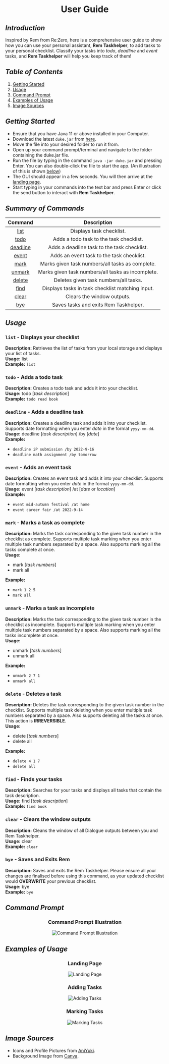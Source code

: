 <h1 align="center">User Guide</h1>

##  *Introduction*

Inspired by Rem from Re:Zero, here is a comprehensive user guide to show
how you can use your personal assistant, **Rem Taskhelper**, to add tasks
to your personal checklist. Classify your tasks into _todo_, _deadline_ and _event_ tasks,
and **Rem Taskhelper** will help you keep track of them!

## *Table of Contents*

1. [Getting Started](#getting-started)
2. [Usage](#usage)
3. [Command Prompt](#command-prompt)
4. [Examples of Usage](#examples-of-usage)
5. [Image Sources](#image-sources)

## *Getting Started*

- Ensure that you have Java 11 or above installed in your Computer.
- Download the latest `duke.jar` from [here](https://github.com/nehcuy/ip).
- Move the file into your desired folder to run it from.
- Open up your command prompt/terminal and navigate to the folder containing
  the duke.jar file.
- Run the file by typing in the command `java -jar duke.jar` and pressing Enter.
  You can also double-click the file to start the app. (An illustration of this is shown
  [below](#command-prompt))
- The GUI should appear in a few seconds. You will then arrive at the [landing page](#landing-page).
- Start typing in your commands into the text bar and press Enter or click the send button to interact
  with **Rem Taskhelper**.

## *Summary of Commands*

|                    Command                     |                    Description                    |
|:----------------------------------------------:|:-------------------------------------------------:|
|    [list](#list---displays-your-checklist)     |             Displays task checklist.              |
|        [todo](#todo---adds-a-todo-task)        |      Adds a todo task to the task checklist.      |
|  [deadline](#deadline---adds-a-deadline-task)  |    Adds a deadline task to the task checklist.    |
|      [event](#event---adds-an-event-task)      |     Adds an event task to the task checklist.     |
|    [mark](#mark---marks-a-task-as-complete)    |  Marks given task numbers/all tasks as complete.  |
| [unmark](#unmark---marks-a-task-as-incomplete) | Marks given task numbers/all tasks as incomplete. |
|       [delete](#delete---deletes-a-task)       |       Deletes given task numbers/all tasks.       |
|        [find](#find---finds-your-tasks)        | Displays tasks in task checklist matching input.  |
|  [clear](#clear---clears-the-window-outputs)   |            Clears the window outputs.             |
|       [bye](#bye---saves-and-exits-rem)        |       Saves tasks and exits Rem Taskhelper.       |

## *Usage*

### `list` - Displays your checklist

**Description:** Retrieves the list of tasks from your local storage and displays your list of tasks.  
**Usage:** list  
**Example:** `list`

### `todo` - Adds a todo task

**Description:** Creates a todo task and adds it into your checklist.  
**Usage:** todo [*task description*]  
**Example:** `todo read book`

### `deadline` - Adds a deadline task

**Description:** Creates a deadline task and adds it into your checklist. Supports date formatting when
you enter *date* in the format `yyyy-mm-dd`.  
**Usage:** deadline [*task description*] /by [*date*]  
**Example:**
- `deadline iP submission /by 2022-9-16`
- `deadline math assignment /by tomorrow`

### `event` - Adds an event task

**Description:** Creates an event task and adds it into your checklist. Supports date formatting when
you enter *date* in the format `yyyy-mm-dd`.  
**Usage:** event [*task description*] /at [*date* or *location*]  
**Example:**
- `event mid-autumn festival /at home`
- `event career fair /at 2022-9-14`

### `mark` - Marks a task as complete

**Description:** Marks the task corresponding to the given task number in the checklist as complete.
Supports multiple task marking when you enter multiple task numbers separated by a space.
Also supports marking all the tasks complete at once.  
**Usage:**
- mark [*task numbers*]
- mark all

**Example:**
- `mark 1 2 5`
- `mark all`

### `unmark` - Marks a task as incomplete

**Description:** Marks the task corresponding to the given task number in the checklist as incomplete.
Supports multiple task marking when you enter multiple task numbers separated by a space.
Also supports marking all the tasks incomplete at once.  
**Usage:**
- unmark [*task numbers*]
- unmark all

**Example:**
- `unmark 2 7 1`
- `unmark all`

### `delete` - Deletes a task

**Description:** Deletes the task corresponding to the given task number in the checklist.
Supports multiple task deleting when you enter multiple task numbers separated by a space.
Also supports deleting all the tasks at once. This action is **IRREVERSIBLE**.  
**Usage:**
- delete [*task numbers*]
- delete all

**Example:**
- `delete 4 1 7`
- `delete all`

### `find` - Finds your tasks

**Description:** Searches for your tasks and displays all tasks that contain the task description.  
**Usage:** find [*task description*]  
**Example:** `find book`

### `clear` - Clears the window outputs

**Description:** Cleans the window of all Dialogue outputs between you and Rem Taskhelper.  
**Usage:** clear  
**Example:** `clear`

### `bye` - Saves and Exits Rem

**Description:** Saves and exits the Rem Taskhelper.
Please ensure all your changes are finalised before using this command, as your updated checklist
would **OVERWRITE** your previous checklist.  
**Usage:** bye  
**Example:** `bye`

## *Command Prompt*

<h3 align="center">Command Prompt Illustration</h3>
<p align="center">
    <img src="CmdPrompt.png" alt="Command Prompt Illustration">
</p>

## *Examples of Usage*

<h3 align="center">Landing Page</h3>
<p align="center">
    <img src="docs/LandingPage.png" alt="Landing Page">
</p>

<h3 align="center">Adding Tasks</h3>
<p align="center">
    <img src="docs/Ui.png" alt="Adding Tasks">
</p>

<h3 align="center">Marking Tasks</h3>
<p align="center">
    <img src="docs/Ui-2.png" alt="Marking Tasks">
</p>

## *Image Sources*

- Icons and Profile Pictures from [AniYuki](https://aniyuki.com/rem-images/).
- Background Image from [Canva](https://www.canva.com/templates/).
